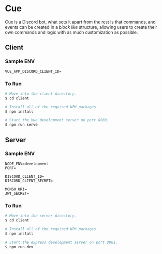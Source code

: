 # Cue

Cue is a Discord bot, what sets it apart from the rest is that commands, and events can be created in a _block like_ structure, allowing users to create their own commands and logic with as much customization as possible.

## Client

### Sample ENV

```
VUE_APP_DISCORD_CLIENT_ID=
```

### To Run

```bash
# Move into the client directory.
$ cd client

# Install all of the required NPM packages.
$ npm install

# Start the Vue development server on port 8080.
$ npm run serve
```

## Server

### Sample ENV

```
NODE_ENV=development
PORT=

DISCORD_CLIENT_ID=
DISCORD_CLIENT_SECRET=

MONGO_URI=
JWT_SECRET=
```

### To Run

```bash
# Move into the server directory.
$ cd client

# Install all of the required NPM packages.
$ npm install

# Start the express development server on port 8081.
$ npm run dev
```
